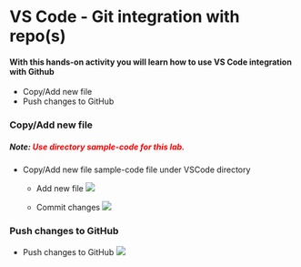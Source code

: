 # VS Code - Git integration with repo(s)

#### With this hands-on activity you will learn how to use VS Code integration with Github

 
- Copy/Add new file 
- Push changes to GitHub


### Copy/Add new file 

##### Note: <span style="color:red">Use directory sample-code for this lab.</span>
- Copy/Add new file sample-code file under VSCode directory 
   - Add new file
   ![](https://code.visualstudio.com/assets/docs/editor/versioncontrol/scm.png)

    - Commit changes 
   ![](https://code.visualstudio.com/assets/docs/editor/versioncontrol/stage-changes.png)
### Push changes to GitHub
   - Push changes to GitHub
   ![](https://i.stack.imgur.com/0c7a7.png)
